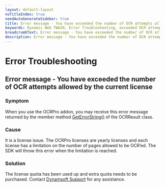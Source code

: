 ```yaml
---
layout: default-layout
noTitleIndex: true
needAutoGenerateSidebar: true
title: Error message - You have exceeded the number of OCR attempts allowed by the current license
keywords: Dynamic Web TWAIN, Error Troubleshooting, exceeded OCR attempts
breadcrumbText: Error message - You have exceeded the number of OCR attempts allowed by the current license
description: Error message - You have exceeded the number of OCR attempts allowed by the current license
---
```


# Error Troubleshooting

## Error message - You have exceeded the number of OCR attempts allowed by the current license

### Symptom

When you use the OCRPro addon, you may receive this error message returned by the member method <a href="https://www.dynamsoft.com/web-twain/docs/info/api/Addon_OCR.html?ver=latest#recognizeselectedimages" target="_blank">GetErrorString()</a> of the OCRResult class.

### Cause

It is a license issue. The OCRPro licenses are yearly licenses and each license has a limitation on the number of pages allowed to be OCR’ed. The SDK will throw this error when the limitation is reached.

### Solution

The license quota has been used up and extra quota needs to be purchased. Contact <a href="mailto:support@dynamsoft.com" target="_blank">Dynamsoft Support</a> for any assistance.
